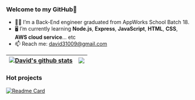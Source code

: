 ### Welcome to my GitHub👋

- 🙋‍♂️ I’m a Back-End engineer graduated from AppWorks School Batch 18.
- 🖥️ I’m currently learning **Node.js**, **Express**, **JavaScript**, **HTML**, **CSS**, **AWS cloud service**... etc
- 📫 Reach me: david31009@gmail.com

| <a href="https://github.com/david31009/github-readme-stats"><img align="center" src="https://github-readme-stats.vercel.app/api?username=david31009&show_icons=true&include_all_commits=true&theme=transparent&hide_border=true" alt="David's github stats" /></a> | <a href="https://github.com/david31009/github-readme-stats"><img align="center" src="https://github-readme-stats.vercel.app/api/top-langs/?username=david31009&layout=compact&theme=transparent&hide_border=true" /></a> |
| ------------- | ------------- |


### Hot projects

[![Readme Card](https://github-readme-stats.vercel.app/api/pin/?username=david31009&repo=playone-volleyball)](https://github.com/david31009/playone-volleyball)

